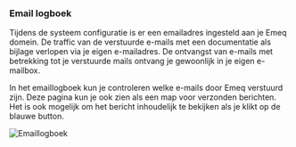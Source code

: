 ### Email logboek

Tijdens de systeem configuratie is er een emailadres ingesteld aan je Emeq domein. De traffic van de verstuurde e-mails met een documentatie als bijlage verlopen via je eigen e-mailadres. De ontvangst van e-mails met betrekking tot je verstuurde mails ontvang je gewoonlijk in je eigen e-mailbox. 

In het emaillogboek kun je controleren welke e-mails door Emeq verstuurd zijn. Deze pagina kun je ook zien als een map voor verzonden berichten. Het is ook mogelijk om het bericht inhoudelijk te bekijken als je klikt op de blauwe button.

![Emaillogboek](https://user-images.githubusercontent.com/95087870/154329440-ea7b2acf-644b-4111-8aca-9361422fe007.PNG)
